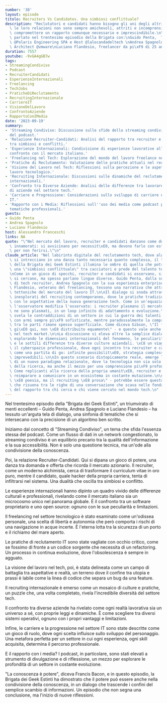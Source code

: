 ```yaml
---
number: '30'
layout: episode
titolo: Recruiters Vs Candidates. Una simbiosi conflittuale?
description: "Reclutatori e candidati hanno bisogno gli uni degli altri, ma a volte\
  \ le loro relazioni non sono sempre amichevoli, attriti e incomprensioni possono\
  \ compromettere un rapporto comunque necessario e imprescindibile.\n\nNe abbiamo\
  \ parlato nel trentesimo episodio della Brigata con:\nGuido Penta,  Tech Recruiter\
  \ @Polaris Engineering SPA e Host @lalocandadeltech \nAndrea Spagnolo, Solution\
  \ Architect @vmware\nLuciano Flandesio, freelancer da pi\xF9 di 25 anni"
duration: 7557
youtube: -9vGA4gGB7w
tags:
- StreamingCondiviso
- Podcast
- RecruiterCandidati
- EsperienzeInternazionali
- Freelancing
- TechJobs
- PraticheDiReclutamento
- RecruitingInternazionale
- CarriereIT
- VisioneDelLavoro
- ConfrontoAziende
- RapportoConIMedia
date: '2023-09-19'
summary:
- 'Streaming Condiviso: Discussione sulle sfide dello streaming condiviso nel contesto
  del podcast.'
- 'Relazione Recruiter-Candidati: Analisi del rapporto tra recruiter e candidati,
  tra simbiosi e conflitti.'
- 'Esperienze Internazionali: Condivisione di esperienze lavorative all''estero e
  confronto con il mercato italiano.'
- 'Freelancing nel Tech: Esplorazione del mondo del lavoro freelance nel settore tecnologico.'
- 'Pratiche di Reclutamento: Valutazione delle pratiche attuali nel reclutamento IT.'
- 'Visione del Lavoro nel Tech: Riflessioni sulla percezione e le aspettative nel
  lavoro tecnologico.'
- 'Recruiting Internazionale: Discussioni sulle dinamiche del reclutamento in contesti
  internazionali.'
- 'Confronto tra Diverse Aziende: Analisi delle differenze tra lavorare in varie tipologie
  di aziende nel settore tech.'
- 'Carriere e Progressione: Considerazioni sullo sviluppo di carriere nel settore
  IT.'
- 'Rapporto con i Media: Riflessioni sull''uso dei media come podcast per esplorare
  tematiche professionali.'
guests:
- Guido Penta
- Andrea Spagnolo
- Luciano Flandesio
host: Alessandro Franceschi
links: NA
quote: "\"Nel mercato del lavoro, recruiter e candidati danzano come due porcospini\
  \ innamorati: si avvicinano per necessit\xE0, ma devono farlo con estrema cautela\
  \ per non ferirsi.\"\n"
claude_article: "Nel labirinto digitale del reclutamento tech, dove algoritmi e umanit\xE0\
  \ si intrecciano in una danza tanto necessaria quanto complessa, il trentesimo episodio\
  \ della Brigata dei Geek Estinti illumina le ombre di quella che potremmo definire\
  \ una \"simbiosi conflittuale\" tra cacciatori e prede del talento tecnologico.\n\
  \nCome in un gioco di specchi, recruiter e candidati si osservano, si studiano,\
  \ si cercano, ma spesso parlano lingue diverse. Guido Penta, dalla sua prospettiva\
  \ di tech recruiter, Andrea Spagnolo con la sua esperienza enterprise, e Luciano\
  \ Flandesio, veterano del freelancing, tessono una narrativa che attraversa le faglie\
  \ tettoniche del mercato del lavoro IT.\n\nIl dialogo si snoda attraverso territori\
  \ inesplorati del recruiting contemporaneo, dove le pratiche tradizionali si scontrano\
  \ con le aspettative della nuova generazione tech. Come in un'equazione quantistica,\
  \ l'osservatore modifica l'osservato: i recruiter plasmano il mercato tanto quanto\
  \ ne sono plasmati, in un loop infinito di adattamento e evoluzione.\n\nL'episodio\
  \ svela le contraddizioni di un settore in cui la guerra dei talenti si combatte\
  \ con armi sempre pi\xF9 sofisticate, mentre paradossalmente la comprensione reciproca\
  \ tra le parti rimane spesso superficiale. Come diceva Gibson, \"Il futuro \xE8\
  \ gi\xE0 qui, non \xE8 distribuito equamente\" - e questo vale anche per le opportunit\xE0\
  \ nel tech market.\n\nLa discussione si eleva oltre la semplice dialettica recruiter-candidato,\
  \ esplorando le dimensioni internazionali del fenomeno, le peculiarit\xE0 del freelancing,\
  \ e le sottili differenze tra diverse culture aziendali. \xC8 un viaggio attraverso\
  \ il cyberspazio professionale, dove ogni incontro tra recruiter e candidato \xE8\
  \ come una partita di go: infinite possibilit\xE0, strategia complessa, risultati\
  \ imprevedibili.\n\nIn questo scenario distopicamente reale, emerge la necessit\xE0\
  \ di un nuovo paradigma relazionale, dove la tecnologia non sia solo il contenuto\
  \ della ricerca, ma anche il mezzo per una comprensione pi\xF9 profonda tra le parti.\
  \ Come replicanti alla ricerca della propria umanit\xE0, recruiter e candidati devono\
  \ reimparare a comunicare in un ecosistema in costante mutazione.\n\n\"Il codice\
  \ \xE8 poesia, ma il recruiting \xE8 prosa\" - potrebbe essere questo il mantra\
  \ che risuona tra le righe di una conversazione che scava nelle fondamenta stesse\
  \ del rapporto tra chi cerca e chi viene cercato nel mondo tech.\n"
---
```

Nel trentesimo episodio della "Brigata dei Geek Estinti", un triumvirato di menti eccellenti – Guido Penta, Andrea Spagnolo e Luciano Flandesio – ha tessuto un'arguta tela di dialogo, una sinfonia di tematiche che si intersecano con la precisione di un algoritmo ben scritto.

Iniziamo dal concetto di "Streaming Condiviso", un tema che sfida l'essenza stessa del podcast. Come un flusso di dati in un network congestionato, lo streaming condiviso è un equilibrio precario tra la qualità dell'informazione e la sua accessibilità. Non è solo una questione tecnica, ma un'ode alla condivisione della conoscenza.

Poi, la relazione Recruiter-Candidati. Qui si dipana un gioco di potere, una danza tra domanda e offerta che ricorda il mercato azionario. Il recruiter, come un moderno alchimista, cerca di trasformare il curriculum vitae in oro puro, mentre il candidato, quale hacker della propria carriera, tenta di infiltrarsi nel sistema. Una dualità che oscilla tra simbiosi e conflitto.

Le esperienze internazionali hanno dipinto un quadro vivido delle differenze culturali e professionali, rivelando come il mercato italiano sia un microcosmo unico nel panorama globale. È il confronto tra un software proprietario e uno open source: ognuno con le sue peculiarità e limitazioni.

Il freelancing nel settore tecnologico è stato esaminato come un'odissea personale, una scelta di libertà e autonomia che però comporta i rischi di una navigazione in acque incerte. È l'eterna lotta tra la sicurezza di un porto e il richiamo del mare aperto.

Le pratiche di reclutamento IT sono state vagliate con occhio critico, come se fossimo di fronte a un codice sorgente che necessita di un refactoring. Un processo in continua evoluzione, dove l'obsolescenza è sempre in agguato.

La visione del lavoro nel tech, poi, è stata delineata come un campo di battaglia tra aspettative e realtà, un terreno dove il confine tra utopia e prassi è labile come la linea di codice che separa un bug da una feature.

Il recruiting internazionale è emerso come un mosaico di culture e pratiche, un puzzle che, una volta completato, rivela l'incredibile diversità del settore tech.

Il confronto tra diverse aziende ha rivelato come ogni realtà lavorativa sia un universo a sé, con proprie leggi e dinamiche. È come scegliere tra diversi sistemi operativi, ognuno con i propri vantaggi e limitazioni.

Infine, le carriere e la progressione nel settore IT sono state descritte come un gioco di ruolo, dove ogni scelta influisce sullo sviluppo del personaggio. Una metafora perfetta per un settore in cui ogni esperienza, ogni skill acquisita, determina il percorso professionale.

E il rapporto con i media? I podcast, in particolare, sono stati elevati a strumento di divulgazione e di riflessione, un mezzo per esplorare le profondità di un settore in costante evoluzione.

"La conoscenza è potere", diceva Francis Bacon, e in questo episodio, la Brigata dei Geek Estinti ha dimostrato che il potere può essere anche nella condivisione della conoscenza, in un dialogo che trascende i confini del semplice scambio di informazioni. Un episodio che non segna una conclusione, ma l'inizio di nuove riflessioni.